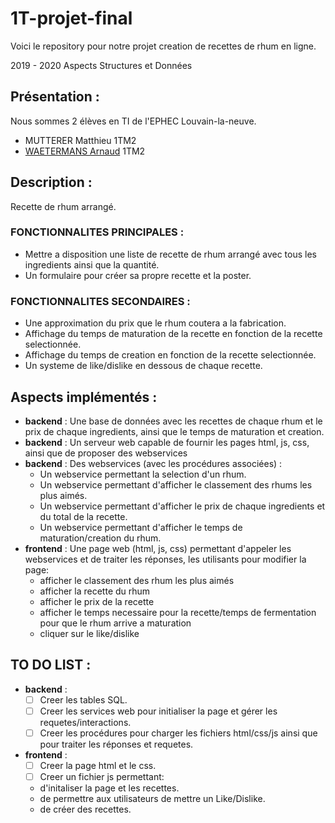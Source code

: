 # 1T-projet-final
Voici le repository pour notre projet creation de recettes de rhum en ligne.

2019 - 2020 Aspects Structures et Données
## Présentation : 
Nous sommes 2 élèves en TI de l'EPHEC Louvain-la-neuve.
* MUTTERER Matthieu 1TM2
* [WAETERMANS Arnaud](https://github.com/ArnaudW29) 1TM2
## Description :
Recette de rhum arrangé.
### FONCTIONNALITES PRINCIPALES : 
* Mettre a disposition une liste de recette de rhum arrangé avec tous les ingredients ainsi que la quantité.
* Un formulaire pour créer sa propre recette et la poster.
### FONCTIONNALITES SECONDAIRES : 
* Une approximation du prix que le rhum coutera a la fabrication.
* Affichage du temps de maturation de la recette en fonction de la recette selectionnée.
* Affichage du temps de creation en fonction de la recette selectionnée.
* Un systeme de like/dislike en dessous de chaque recette.
## Aspects implémentés :
* **backend** : Une base de données avec les recettes de chaque rhum et le prix de chaque ingredients, ainsi que le temps de maturation et creation.
* **backend** : Un serveur web capable de fournir les pages html, js, css, ainsi que de proposer des webservices
* **backend** : Des webservices (avec les procédures associées) :
	* Un webservice permettant la selection d'un rhum.
	* Un webservice permettant d'afficher le classement des rhums les plus aimés.
	* Un webservice permettant d'afficher le prix de chaque ingredients et du total de la recette.
	* Un webservice permettant d'afficher le temps de maturation/creation du rhum.
* **frontend** : Une page web (html, js, css) permettant d'appeler les webservices et de traiter les réponses, les utilisants pour modifier la page: 
	* afficher le classement des rhum les plus aimés	
	* afficher la recette du rhum
	* afficher le prix de la recette
	* afficher le temps necessaire pour la recette/temps de fermentation pour que le rhum arrive a maturation
	* cliquer sur le like/dislike
## TO DO LIST :
* **backend** : 
     * [ ]  Creer les tables SQL.
     * [ ] Creer les services web pour initialiser la page et gérer les requetes/interactions.
     * [ ] Creer les procédures pour charger les fichiers html/css/js ainsi que pour traiter les réponses et requetes.
* **frontend** : 
     * [ ] Creer la page html et le css.
     * [ ] Creer un fichier js permettant:
     - d'initaliser la page et les recettes.
     - de permettre aux utilisateurs de mettre un Like/Dislike.
     - de créer des recettes.

